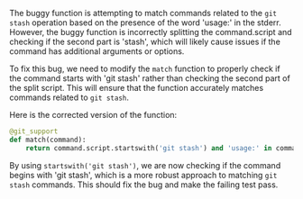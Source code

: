 The buggy function is attempting to match commands related to the `git stash` operation based on the presence of the word 'usage:' in the stderr. However, the buggy function is incorrectly splitting the command.script and checking if the second part is 'stash', which will likely cause issues if the command has additional arguments or options.

To fix this bug, we need to modify the `match` function to properly check if the command starts with 'git stash' rather than checking the second part of the split script. This will ensure that the function accurately matches commands related to `git stash`.

Here is the corrected version of the function:

```python
@git_support
def match(command):
    return command.script.startswith('git stash') and 'usage:' in command.stderr
```

By using `startswith('git stash')`, we are now checking if the command begins with 'git stash', which is a more robust approach to matching `git stash` commands. This should fix the bug and make the failing test pass.